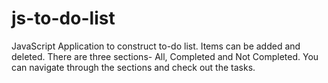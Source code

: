 # js-to-do-list

JavaScript Application to construct to-do list.
Items can be added and deleted. 
There are three sections- All, Completed and Not Completed.
You can navigate through the sections and check out the tasks.
